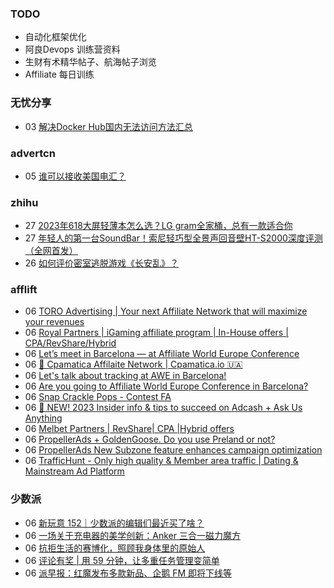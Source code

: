 ### TODO
-  自动化框架优化
-  阿良Devops 训练营资料
-  生财有术精华帖子、航海帖子浏览
-  Affiliate 每日训练

### 无忧分享
<!-- ruyo:START -->
-  03 [解决Docker Hub国内无法访问方法汇总](https://51.ruyo.net/18416.html)<!-- ruyo:END -->

### advertcn
<!-- advertcn:START -->
-  05 [谁可以接收美国电汇？](https://www.advertcn.com/forum.php?mod=viewthread&tid=111080)<!-- advertcn:END -->

### zhihu
<!-- zhihu:START -->
-  27 [2023年618大屏轻薄本怎么选？LG gram全家桶，总有一款适合你](http://zhuanlan.zhihu.com/p/632641888?utm_campaign=rss&utm_medium=rss&utm_source=rss&utm_content=title)
-  27 [年轻人的第一台SoundBar！索尼轻巧型全景声回音壁HT-S2000深度评测（全网首发）](http://zhuanlan.zhihu.com/p/630990296?utm_campaign=rss&utm_medium=rss&utm_source=rss&utm_content=title)
-  26 [如何评价密室逃脱游戏《长安乱》？](http://www.zhihu.com/question/563950552/answer/3045961312?utm_campaign=rss&utm_medium=rss&utm_source=rss&utm_content=title)<!-- zhihu:END -->

### afflift
<!-- afflift:START -->
-  06 [TORO Advertising | Your next Affiliate Network that will maximize your revenues](https://afflift.com/f/threads/toro-advertising-your-next-affiliate-network-that-will-maximize-your-revenues.7746/?utm_source=rss&utm_medium=rss)
-  06 [Royal Partners | iGaming affiliate program | In-House offers | CPA/RevShare/Hybrid](https://afflift.com/f/threads/royal-partners-igaming-affiliate-program-in-house-offers-cpa-revshare-hybrid.10011/?utm_source=rss&utm_medium=rss)
-  06 [Let’s meet in Barcelona — at Affiliate World Europe Conference](https://afflift.com/f/threads/let%E2%80%99s-meet-in-barcelona-%E2%80%94-at-affiliate-world-europe-conference.11240/?utm_source=rss&utm_medium=rss)
-  06 [💸 Cpamatica Affilaite Network | Cpamatica.io 🇺🇦](https://afflift.com/f/threads/%F0%9F%92%B8-cpamatica-affilaite-network-cpamatica-io-%F0%9F%87%BA%F0%9F%87%A6.8489/?utm_source=rss&utm_medium=rss)
-  06 [Let&#39;s talk about tracking at AWE in Barcelona!](https://afflift.com/f/threads/lets-talk-about-tracking-at-awe-in-barcelona.11239/?utm_source=rss&utm_medium=rss)
-  06 [Are you going to Affiliate World Europe Conference in Barcelona?](https://afflift.com/f/threads/are-you-going-to-affiliate-world-europe-conference-in-barcelona.11238/?utm_source=rss&utm_medium=rss)
-  06 [Snap Crackle Pops - Contest FA](https://afflift.com/f/threads/snap-crackle-pops-contest-fa.11235/?utm_source=rss&utm_medium=rss)
-  06 [📣 NEW! 2023 Insider info &amp; tips to succeed on Adcash + Ask Us Anything](https://afflift.com/f/threads/%F0%9F%93%A3-new-2023-insider-info-tips-to-succeed-on-adcash-ask-us-anything.10207/?utm_source=rss&utm_medium=rss)
-  06 [Melbet Partners | RevShare| CPA |Hybrid offers](https://afflift.com/f/threads/melbet-partners-revshare-cpa-hybrid-offers.11237/?utm_source=rss&utm_medium=rss)
-  06 [PropellerAds + GoldenGoose. Do you use Preland or not?](https://afflift.com/f/threads/propellerads-goldengoose-do-you-use-preland-or-not.11143/?utm_source=rss&utm_medium=rss)
-  06 [PropellerAds New Subzone feature enhances campaign optimization](https://afflift.com/f/threads/propellerads-new-subzone-feature-enhances-campaign-optimization.11221/?utm_source=rss&utm_medium=rss)
-  06 [TrafficHunt - Only high quality &amp; Member area traffic | Dating &amp; Mainstream Ad Platform](https://afflift.com/f/threads/traffichunt-only-high-quality-member-area-traffic-dating-mainstream-ad-platform.10862/?utm_source=rss&utm_medium=rss)<!-- afflift:END -->

### 少数派
<!-- sspai:START -->
-  06 [新玩意 152｜少数派的编辑们最近买了啥？](https://sspai.com/post/80882)
-  06 [一场关于充电器的美学创新：Anker 三合一磁力魔方](https://sspai.com/post/80724)
-  06 [抗拒生活的赛博化，照顾我身体里的原始人](https://sspai.com/post/80216)
-  06 [评论有奖 | 用 59 分钟，让多重任务管理变简单](https://sspai.com/post/80857)
-  06 [派早报：红魔发布多款新品、企鹅 FM 即将下线等](https://sspai.com/post/80870)<!-- sspai:END -->
